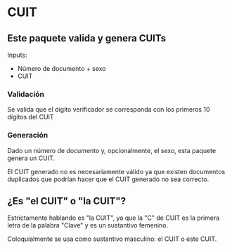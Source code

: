 # CUIT

## Este paquete valida y genera CUITs

Inputs:
* Número de documento + sexo
* CUIT

### Validación

Se valida que el dígito verificador se corresponda con los primeros 10 dígitos del CUIT

### Generación

Dado un número de documento y, opcionalmente, el sexo, esta paquete genera un CUIT.

El CUIT generado no es necesariamente válido ya que existen documentos duplicados que podrían hacer que el CUIT generado no sea correcto.

## ¿Es "el CUIT" o "la CUIT"?

Estrictamente hablando es "la CUIT", ya que la "C" de CUIT es la primera letra de la palabra "Clave" y es un sustantivo femenino.

Coloquialmente se usa como sustantivo masculino: el CUIT o este CUIT.
